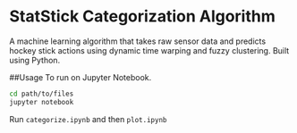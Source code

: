 # StatStick Categorization Algorithm
A machine learning algorithm that takes raw sensor data and predicts hockey stick actions using dynamic time warping and fuzzy clustering. Built using Python.

##Usage
To run on Jupyter Notebook.

```bash
cd path/to/files
jupyter notebook
```

Run `categorize.ipynb` and then `plot.ipynb`